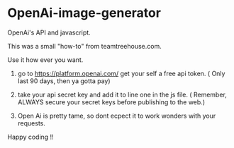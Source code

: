 # OpenAi-image-generator
 OpenAi's API and javascript.

 This was a small "how-to"   from teamtreehouse.com.

 Use it how ever you want.



 1.  go to  https://platform.openai.com/     get your self a free api token.  ( Only last 90 days, then ya gotta pay)

 2. take your api secret key and add it to line one in the js file.  ( Remember, ALWAYS secure your secret keys before publishing to the web.)

3.  Open Ai is pretty tame, so dont ecpect it to work wonders with your requests.



Happy coding !!

